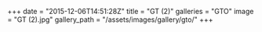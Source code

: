 +++
date = "2015-12-06T14:51:28Z"
title = "GT (2)"
galleries = "GTO"
image = "GT (2).jpg"
gallery_path = "/assets/images/gallery/gto/"
+++
